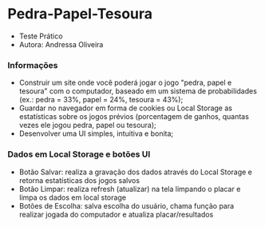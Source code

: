 # Pedra-Papel-Tesoura

- Teste Prático
- Autora: Andressa Oliveira

### Informações 

- Construir um site onde você poderá jogar o jogo "pedra, papel e tesoura" com o computador, baseado em um sistema de probabilidades (ex.: pedra = 33%, papel = 24%, tesoura = 43%);
- Guardar no navegador em forma de cookies ou Local Storage as estatísticas sobre os jogos prévios (porcentagem de ganhos, quantas vezes ele jogou pedra, papel ou tesoura);
- Desenvolver uma UI simples, intuitiva e bonita;

### Dados em Local Storage e botões UI 

- Botão Salvar: realiza a gravação dos dados através do Local Storage e retorna estatísticas dos jogos salvos
- Botão Limpar: realiza refresh (atualizar) na tela limpando o placar e limpa os dados em local storage
- Botões de Escolha: salva escolha do usuário, chama função para realizar jogada do computador e atualiza placar/resultados
